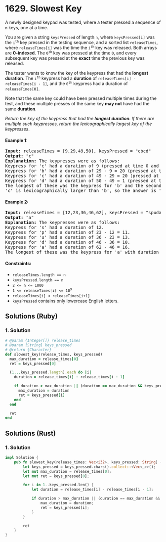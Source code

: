 # 1629. Slowest Key
A newly designed keypad was tested, where a tester pressed a sequence of `n` keys, one at a time.

You are given a string `keysPressed` of length `n`, where `keysPressed[i]` was the <code>i<sup>th</sup></code> key pressed in the testing sequence, and a sorted list `releaseTimes`, where `releaseTimes[i]` was the time the <code>i<sup>th</sup></code> key was released. Both arrays are **0-indexed**. The <code>0<sup>th</sup></code> key was pressed at the time `0`, and every subsequent key was pressed at the **exact** time the previous key was released.

The tester wants to know the key of the keypress that had the **longest duration**. The <code>i<sup>th</sup></code> keypress had a **duration** of `releaseTimes[i] - releaseTimes[i - 1]`, and the <code>0<sup>th</sup></code> keypress had a duration of `releaseTimes[0]`.

Note that the same key could have been pressed multiple times during the test, and these multiple presses of the same key **may not** have had the same **duration**.

*Return the key of the keypress that had the **longest duration**. If there are multiple such keypresses, return the lexicographically largest key of the keypresses*.

#### Example 1:
<pre>
<strong>Input:</strong> releaseTimes = [9,29,49,50], keysPressed = "cbcd"
<strong>Output:</strong> "c"
<strong>Explanation:</strong> The keypresses were as follows:
Keypress for 'c' had a duration of 9 (pressed at time 0 and released at time 9).
Keypress for 'b' had a duration of 29 - 9 = 20 (pressed at time 9 right after the release of the previous character and released at time 29).
Keypress for 'c' had a duration of 49 - 29 = 20 (pressed at time 29 right after the release of the previous character and released at time 49).
Keypress for 'd' had a duration of 50 - 49 = 1 (pressed at time 49 right after the release of the previous character and released at time 50).
The longest of these was the keypress for 'b' and the second keypress for 'c', both with duration 20.
'c' is lexicographically larger than 'b', so the answer is 'c'.
</pre>

#### Example 2:
<pre>
<strong>Input:</strong> releaseTimes = [12,23,36,46,62], keysPressed = "spuda"
<strong>Output:</strong> "a"
<strong>Explanation:</strong> The keypresses were as follows:
Keypress for 's' had a duration of 12.
Keypress for 'p' had a duration of 23 - 12 = 11.
Keypress for 'u' had a duration of 36 - 23 = 13.
Keypress for 'd' had a duration of 46 - 36 = 10.
Keypress for 'a' had a duration of 62 - 46 = 16.
The longest of these was the keypress for 'a' with duration 16.
</pre>

#### Constraints:
* `releaseTimes.length == n`
* `keysPressed.length == n`
* `2 <= n <= 1000`
* <code>1 <= releaseTimes[i] <= 10<sup>9</sup></code>
* `releaseTimes[i] < releaseTimes[i+1]`
* `keysPressed` contains only lowercase English letters.

## Solutions (Ruby)

### 1. Solution
```Ruby
# @param {Integer[]} release_times
# @param {String} keys_pressed
# @return {Character}
def slowest_key(release_times, keys_pressed)
  max_duration = release_times[0]
  ret = keys_pressed[0]

  (1...keys_pressed.length).each do |i|
    duration = release_times[i] - release_times[i - 1]

    if duration > max_duration || (duration == max_duration && keys_pressed[i] > ret)
      max_duration = duration
      ret = keys_pressed[i]
    end
  end

  ret
end
```

## Solutions (Rust)

### 1. Solution
```Rust
impl Solution {
    pub fn slowest_key(release_times: Vec<i32>, keys_pressed: String) -> char {
        let keys_pressed = keys_pressed.chars().collect::<Vec<_>>();
        let mut max_duration = release_times[0];
        let mut ret = keys_pressed[0];

        for i in 1..keys_pressed.len() {
            let duration = release_times[i] - release_times[i - 1];

            if duration > max_duration || (duration == max_duration && keys_pressed[i] > ret) {
                max_duration = duration;
                ret = keys_pressed[i];
            }
        }

        ret
    }
}
```
